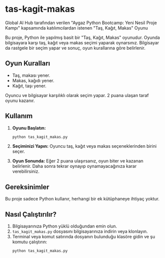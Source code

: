 # tas-kagit-makas
Global AI Hub tarafından verilen "Aygaz Python Bootcamp: Yeni Nesil Proje Kampı" kapsamında katılımcılardan istenen "Taş, Kağıt, Makas" Oyunu

Bu proje, Python ile yapılmış basit bir "Taş, Kağıt, Makas" oyunudur. Oyunda bilgisayara karşı taş, kağıt veya makas seçimi yaparak oynarsınız. Bilgisayar da rastgele bir seçim yapar ve sonuç, oyun kurallarına göre belirlenir.

## Oyun Kuralları

- Taş, makası yener.
- Makas, kağıdı yener.
- Kağıt, taşı yener.

Oyuncu ve bilgisayar karşılıklı olarak seçim yapar. 2 puana ulaşan taraf oyunu kazanır.

## Kullanım

1. **Oyunu Başlatın:** 
    ```bash
    python tas_kagit_makas.py
    ```
2. **Seçiminizi Yapın:**
    Oyuncu taş, kağıt veya makas seçeneklerinden birini seçer.

3. **Oyun Sonunda:**
    Eğer 2 puana ulaşırsanız, oyun biter ve kazanan belirlenir. Daha sonra tekrar oynayıp oynamayacağınıza karar verebilirsiniz.

## Gereksinimler

Bu proje sadece Python kullanır, herhangi bir ek kütüphaneye ihtiyaç yoktur.

## Nasıl Çalıştırılır?

1. Bilgisayarınıza Python yüklü olduğundan emin olun.
2. `tas_kagit_makas.py` dosyasını bilgisayarınıza indirin veya klonlayın.
3. Terminal veya komut satırında dosyanın bulunduğu klasöre gidin ve şu komutu çalıştırın:
    ```bash
    python tas_kagit_makas.py
    ```
